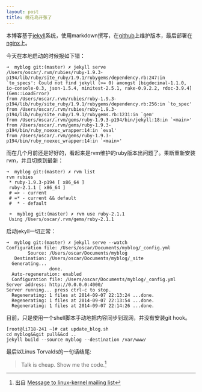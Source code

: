 ```yaml
---
layout: post
title: 桃花岛开张了
---
```


本博客基于[jekyll](http://jekyllrb.com/)系统，使用markdown撰写，在[github](https://github.com/ro4tub/ohuang.github.com)上维护版本，最后部署在[nginx](http://nginx.org/)上。


今天在本地启动的时候报如下错：
	
	➜  myblog git:(master) ✗ jekyll serve
	/Users/oscar/.rvm/rubies/ruby-1.9.3-p194/lib/ruby/site_ruby/1.9.1/rubygems/dependency.rb:247:in `to_specs': Could not find jekyll (>= 0) amongst [bigdecimal-1.1.0, io-console-0.3, json-1.5.4, minitest-2.5.1, rake-0.9.2.2, rdoc-3.9.4] (Gem::LoadError)
	from /Users/oscar/.rvm/rubies/ruby-1.9.3-p194/lib/ruby/site_ruby/1.9.1/rubygems/dependency.rb:256:in `to_spec'
	from /Users/oscar/.rvm/rubies/ruby-1.9.3-p194/lib/ruby/site_ruby/1.9.1/rubygems.rb:1231:in `gem'
	from /Users/oscar/.rvm/gems/ruby-1.9.3-p194/bin/jekyll:18:in `<main>'
	from /Users/oscar/.rvm/gems/ruby-1.9.3-p194/bin/ruby_noexec_wrapper:14:in `eval'
	from /Users/oscar/.rvm/gems/ruby-1.9.3-p194/bin/ruby_noexec_wrapper:14:in `<main>'

而在几个月前还是好好的，看起来是rvm维护的ruby版本出问题了。果断重新安装rvm，并且切换到最新：
	
	➜  myblog git:(master) ✗ rvm list
	rvm rubies
	 * ruby-1.9.3-p194 [ x86_64 ]
	 ruby-2.1.1 [ x86_64 ]
	 # => - current
	 # =* - current && default
	 #  * - default
	 
	 ➜  myblog git:(master) ✗ rvm use ruby-2.1.1
	 Using /Users/oscar/.rvm/gems/ruby-2.1.1
	

启动jekyll一切正常：
	
	➜  myblog git:(master) ✗ jekyll serve --watch
	Configuration file: /Users/oscar/Documents/myblog/_config.yml
            Source: /Users/oscar/Documents/myblog
       Destination: /Users/oscar/Documents/myblog/_site
      Generating...
                    done.
      Auto-regeneration: enabled
      Configuration file: /Users/oscar/Documents/myblog/_config.yml
    Server address: http://0.0.0.0:4000/
    Server running... press ctrl-c to stop.
      Regenerating: 1 files at 2014-09-07 22:13:24 ...done.
      Regenerating: 1 files at 2014-09-07 22:13:54 ...done.
      Regenerating: 1 files at 2014-09-07 22:14:26 ...done.

目前，只是使用一个shell脚本手动地把内容同步到现网，并没有安装git hook。
	
	[root@li718-241 ~]# cat update_blog.sh
	cd myblog&&git pull&&cd ..
	jekyll build --source myblog --destination /var/www/


最后以Linus Torvalds的一句话结尾: 

> Talk is cheap. Show me the code.[^1]

 

[^1]: 出自 [Message to linux-kernel mailing list](https://lkml.org/lkml/2000/8/25/132)

	
	
	